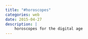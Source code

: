 ```yaml
---
title: "#horoscopes"
categories: web
date: 2015-04-27
description: |
    horoscopes for the digital age
---
```

<link rel="stylesheet"
    type="text/css"
    href="/css/portfolio/horoscopes/style.css">
<div id="sign-list" class="center">
    <div data-sign="aries"></div>
    <div data-sign="taurus"></div>
    <div data-sign="gemini"></div>
    <div data-sign="cancer"></div>
    <div data-sign="leo"></div>
    <div data-sign="virgo"></div>
    <div data-sign="libra"></div>
    <div data-sign="scorpio"></div>
    <div data-sign="sagittarius"></div>
    <div data-sign="capricorn"></div>
    <div data-sign="aquarius"></div>
    <div data-sign="pisces"></div>
</div>

<div class="center">
<h1 id="horoscope-sign"></h1>
<p id="date"><span id="horoscope-date"></span></p>
<p id="horoscope-text"></p>
</div>

<script src="/javascript/portfolio/horoscopes/horoscopes.js"></script>
